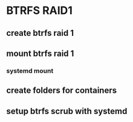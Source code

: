# BTRFS RAID1

## create btrfs raid 1


## mount btrfs raid 1

### systemd mount

## create folders for containers

## setup btrfs scrub with systemd
